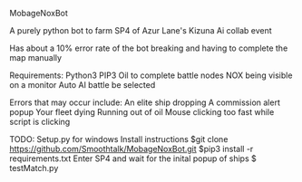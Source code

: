 M o b a g e N o x B o t  

A purely python bot to farm SP4 of Azur Lane's Kizuna Ai collab event

Has about a 10% error rate of the bot breaking and having to complete the map manually

Requirements:
  Python3
  PIP3
  Oil to complete battle nodes
  NOX being visible on a monitor
  Auto AI battle be selected

Errors that may occur include:
  An elite ship dropping
  A commission alert popup
  Your fleet dying
  Running out of oil
  Mouse clicking too fast while script is clicking

TODO:
  Setup.py for windows
 
Install instructions
  $git clone https://github.com/Smoothtalk/MobageNoxBot.git
  $pip3 install -r requirements.txt
  Enter SP4 and wait for the inital popup of ships
  $<YOUR PYTHON ENV EXECUTABLE> testMatch.py
